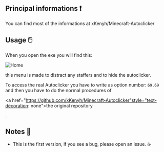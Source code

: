 ## Principal informations ❗
<p>You can find most of the informations at <a href="https://github.com/xKenyh/Minecraft-Autoclicker"style="text-decoration: none">xKenyh/Minecraft-Autoclicker</a></p>
  
## Usage 🖱️
When you open the exe you will find this:

<img src="https://github.com/uranxo07/Minecraft-Autoclicker-To-Bypassing-MATB/blob/main/Images/home.png" alt="Home">

this menu is made to distract any staffers and to hide the autoclicker.

To access the real Autoclicker you have to write as option number: ``` 69.69 ``` and then you have to do the normal procedures of                                      <p><a href="https://github.com/xKenyh/Minecraft-Autoclicker"style="text-decoration: none">the original repository</a></p>.
  
## Notes 📝
* This is the first version, if you see a bug, please open an issue. ☕ 
